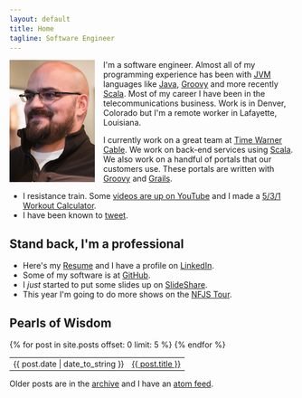 ```yaml
---
layout: default
title: Home 
tagline: Software Engineer 
---
```

<img align="left" style="padding-right:15px;" src="/assets/images/demian_color.png"> 

I'm a software engineer.  Almost all of my programming experience has been with [JVM](http://java.com/en/download/index.jsp) languages
like [Java](http://java.com/en/), [Groovy](http://groovy.codehaus.org/) and more recently [Scala](http://scala-lang.org/).  Most of my career I have been in the
telecommunications business.  Work is in Denver, Colorado but I'm a remote worker in Lafayette, Louisiana.


I currently work on a great team at [Time Warner Cable](http://www.timewarnercable.com/).  We work on 
back-end services using [Scala](http://www.scala-lang.org/).  We also work on a handful of 
portals that our customers use.  These portals are written with [Groovy](http://groovy.codehaus.org/) and [Grails](http://grails.org/).

- I resistance train.  Some [videos are up on YouTube](https://www.youtube.com/watch?v=WXsc1GjSrmc&list=PLrt6A30KJdWrS53Z6y_GIcmyV-wJtN2jU) and I made a [5/3/1 Workout Calculator](/531.html).
- I have been known to [tweet](https://twitter.com/demian0311).

## Stand back, I'm a professional
- Here's my [Resume](/resume.html) and I have a profile on [LinkedIn](http://www.linkedin.com/in/demian0311).
- Some of my software is at [GitHub](https://github.com/demian0311).
- I *just* started to put some slides up on [SlideShare](http://www.slideshare.net/demian0311).
- This year I'm going to do more shows on the [NFJS Tour](http://www.nofluffjuststuff.com).

## Pearls of Wisdom 
<table class="posts">
  {% for post in site.posts offset: 0 limit: 5 %}
   <tr>
      <td>{{ post.date | date_to_string }}</td>
      <td><a href="{{ BASE_PATH }}{{ post.url }}">{{ post.title }}</a></td>
   </tr>
  {% endfor %}
</table>
Older posts are in the <a href="/archive.html">archive</a> and 
I have an <a href="http://neidetcher.com/atom.xml">atom feed</a>.
